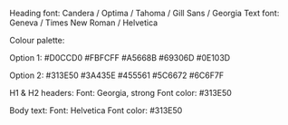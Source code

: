 
Heading font: Candera / Optima / Tahoma / Gill Sans / Georgia
Text font: Geneva / Times New Roman / Helvetica

Colour palette:

Option 1:
#D0CCD0
#FBFCFF
#A5668B
#69306D
#0E103D

Option 2:
#313E50
#3A435E
#455561
#5C6672
#6C6F7F


H1 & H2 headers:
Font:  Georgia, strong
Font color: #313E50

Body text:
Font:  Helvetica
Font color: #313E50
